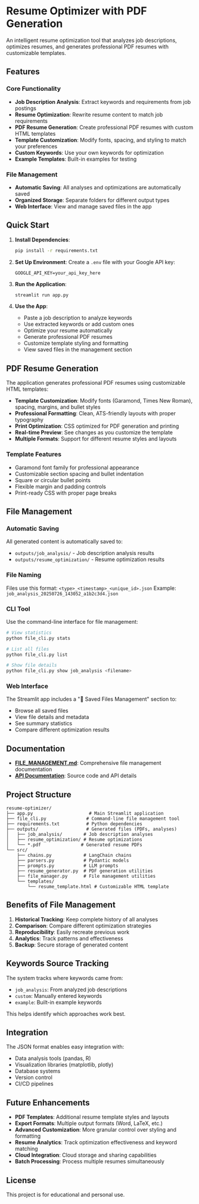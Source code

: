 # Resume Optimizer with PDF Generation

An intelligent resume optimization tool that analyzes job descriptions, optimizes resumes, and generates professional PDF resumes with customizable templates.

## Features

### Core Functionality
- **Job Description Analysis**: Extract keywords and requirements from job postings
- **Resume Optimization**: Rewrite resume content to match job requirements
- **PDF Resume Generation**: Create professional PDF resumes with custom HTML templates
- **Template Customization**: Modify fonts, spacing, and styling to match your preferences
- **Custom Keywords**: Use your own keywords for optimization
- **Example Templates**: Built-in examples for testing

### File Management
- **Automatic Saving**: All analyses and optimizations are automatically saved
- **Organized Storage**: Separate folders for different output types
- **Web Interface**: View and manage saved files in the app

## Quick Start

1. **Install Dependencies**:
   ```bash
   pip install -r requirements.txt
   ```

2. **Set Up Environment**:
   Create a `.env` file with your Google API key:
   ```
   GOOGLE_API_KEY=your_api_key_here
   ```

3. **Run the Application**:
   ```bash
   streamlit run app.py
   ```

4. **Use the App**:
   - Paste a job description to analyze keywords
   - Use extracted keywords or add custom ones
   - Optimize your resume automatically
   - Generate professional PDF resumes
   - Customize template styling and formatting
   - View saved files in the management section

## PDF Resume Generation

The application generates professional PDF resumes using customizable HTML templates:

- **Template Customization**: Modify fonts (Garamond, Times New Roman), spacing, margins, and bullet styles
- **Professional Formatting**: Clean, ATS-friendly layouts with proper typography
- **Print Optimization**: CSS optimized for PDF generation and printing
- **Real-time Preview**: See changes as you customize the template
- **Multiple Formats**: Support for different resume styles and layouts

### Template Features
- Garamond font family for professional appearance
- Customizable section spacing and bullet indentation
- Square or circular bullet points
- Flexible margin and padding controls
- Print-ready CSS with proper page breaks

## File Management

### Automatic Saving
All generated content is automatically saved to:
- `outputs/job_analysis/` - Job description analysis results
- `outputs/resume_optimization/` - Resume optimization results

### File Naming
Files use this format: `<type>_<timestamp>_<unique_id>.json`
Example: `job_analysis_20250726_143052_a1b2c3d4.json`

### CLI Tool
Use the command-line interface for file management:
```bash
# View statistics
python file_cli.py stats

# List all files
python file_cli.py list

# Show file details
python file_cli.py show job_analysis <filename>
```

### Web Interface
The Streamlit app includes a "📁 Saved Files Management" section to:
- Browse all saved files
- View file details and metadata
- See summary statistics
- Compare different optimization results

## Documentation

- **[FILE_MANAGEMENT.md](resume-optimizer/FILE_MANAGEMENT.md)**: Comprehensive file management documentation
- **[API Documentation](resume-optimizer/src/)**: Source code and API details

## Project Structure

```
resume-optimizer/
├── app.py                     # Main Streamlit application
├── file_cli.py               # Command-line file management tool
├── requirements.txt          # Python dependencies
├── outputs/                  # Generated files (PDFs, analyses)
│   ├── job_analysis/        # Job description analyses
│   ├── resume_optimization/ # Resume optimizations
│   └── *.pdf               # Generated resume PDFs
└── src/
    ├── chains.py            # LangChain chains
    ├── parsers.py           # Pydantic models
    ├── prompts.py           # LLM prompts
    ├── resume_generator.py  # PDF generation utilities
    ├── file_manager.py      # File management utilities
    └── templates/
        └── resume_template.html # Customizable HTML template
```

## Benefits of File Management

1. **Historical Tracking**: Keep complete history of all analyses
2. **Comparison**: Compare different optimization strategies
3. **Reproducibility**: Easily recreate previous work
4. **Analytics**: Track patterns and effectiveness
5. **Backup**: Secure storage of generated content

## Keywords Source Tracking

The system tracks where keywords came from:
- `job_analysis`: From analyzed job descriptions
- `custom`: Manually entered keywords
- `example`: Built-in example keywords

This helps identify which approaches work best.

## Integration

The JSON format enables easy integration with:
- Data analysis tools (pandas, R)
- Visualization libraries (matplotlib, plotly)
- Database systems
- Version control
- CI/CD pipelines

## Future Enhancements

- **PDF Templates**: Additional resume template styles and layouts
- **Export Formats**: Multiple output formats (Word, LaTeX, etc.)
- **Advanced Customization**: More granular control over styling and formatting
- **Resume Analytics**: Track optimization effectiveness and keyword matching
- **Cloud Integration**: Cloud storage and sharing capabilities
- **Batch Processing**: Process multiple resumes simultaneously

## License

This project is for educational and personal use.